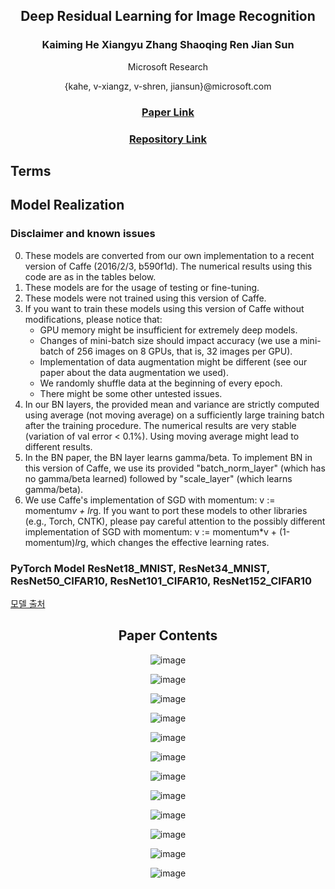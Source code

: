 <div align = "center">

<h2> Deep Residual Learning for Image Recognition </h2>

<h3> Kaiming He     Xiangyu Zhang    Shaoqing Ren    Jian Sun </h3>

  <p> Microsoft Research </p>

  <p> {kahe, v-xiangz, v-shren, jiansun}@microsoft.com </p>
  
### [Paper Link](https://openaccess.thecvf.com/content_cvpr_2016/html/He_Deep_Residual_Learning_CVPR_2016_paper.html)
### [Repository Link](https://github.com/KaimingHe/deep-residual-networks)

</div>


## Terms
  
  
## Model Realization

### Disclaimer and known issues

0. These models are converted from our own implementation to a recent version of Caffe (2016/2/3, b590f1d). The numerical results using this code are as in the tables below.
1. These models are for the usage of testing or fine-tuning.
2. These models were not trained using this version of Caffe.
3. If you want to train these models using this version of Caffe without modifications, please notice that:
    - GPU memory might be insufficient for extremely deep models.
    - Changes of mini-batch size should impact accuracy (we use a mini-batch of 256 images on 8 GPUs, that is, 32 images per GPU).
    - Implementation of data augmentation might be different (see our paper about the data augmentation we used).
    - We randomly shuffle data at the beginning of every epoch.
    - There might be some other untested issues.
4. In our BN layers, the provided mean and variance are strictly computed using average (not moving average) on a sufficiently large training batch after the training procedure. The numerical results are very stable (variation of val error < 0.1%). Using moving average might lead to different results.
5. In the BN paper, the BN layer learns gamma/beta. To implement BN in this version of Caffe, we use its provided "batch_norm_layer" (which has no gamma/beta learned) followed by "scale_layer" (which learns gamma/beta).
6. We use Caffe's implementation of SGD with momentum: v := momentum*v + lr*g. If you want to port these models to other libraries (e.g., Torch, CNTK), please pay careful attention to the possibly different implementation of SGD with momentum: v := momentum*v + (1-momentum)*lr*g, which changes the effective learning rates.

### PyTorch Model ResNet18_MNIST, ResNet34_MNIST, ResNet50_CIFAR10, ResNet101_CIFAR10, ResNet152_CIFAR10

[모델 출처](https://github.com/ndb796/Deep-Learning-Paper-Review-and-Practice)



<div align = "center">
  
## Paper Contents

![image](https://user-images.githubusercontent.com/84713532/218919007-ca44fc0f-ef87-406b-a7a5-300d6650d6f5.png)

![image](https://user-images.githubusercontent.com/84713532/218919068-71abd5d0-a8f0-4160-9aca-320c0b95198a.png)

![image](https://user-images.githubusercontent.com/84713532/218919121-c9ccea89-287b-4f21-bdff-f96a4740bc9b.png)

![image](https://user-images.githubusercontent.com/84713532/218919164-53e43be6-1ac5-43c8-8993-b36f0f4d7414.png)

![image](https://user-images.githubusercontent.com/84713532/218919213-eee2d8df-6591-4658-bde2-b6a022647c8a.png)

![image](https://user-images.githubusercontent.com/84713532/218919262-b1b6d203-44ef-4227-b082-a27132cbcfe4.png)

![image](https://user-images.githubusercontent.com/84713532/218919301-f32104cf-0fd8-4f4c-ad31-44b8f9d1f480.png)

![image](https://user-images.githubusercontent.com/84713532/218919336-3f7d22ca-6595-43a1-b44c-6b65bc474143.png)

![image](https://user-images.githubusercontent.com/84713532/218919431-925f5530-d51a-4f4e-9927-a9dc2870b34a.png)

![image](https://user-images.githubusercontent.com/84713532/218919486-b2ab1434-7b56-4f9e-ae02-a1b426dee27b.png)

![image](https://user-images.githubusercontent.com/84713532/218919510-44988fb1-4ad0-4a65-9509-c867845e6287.png)

![image](https://user-images.githubusercontent.com/84713532/218919549-edfcbe85-0873-4fec-af53-fdf5fa83f638.png)

</div>
